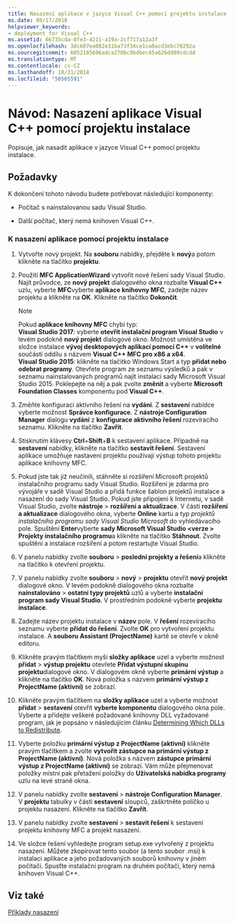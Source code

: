```yaml
---
title: Nasazení aplikace v jazyce Visual C++ pomocí projektu instalace
ms.date: 09/17/2018
helpviewer_keywords:
- deployment for Visual C++
ms.assetid: 66735cda-8fe3-4211-a19a-2cf717a12a3f
ms.openlocfilehash: 3dc607ea082e31ba73f34ce1ca8acd3ebc78292a
ms.sourcegitcommit: 6052185696adca270bc9bdbec45a626dd89cdcdd
ms.translationtype: MT
ms.contentlocale: cs-CZ
ms.lasthandoff: 10/31/2018
ms.locfileid: "50565591"
---
```

# <a name="walkthrough-deploying-a-visual-c-application-by-using-a-setup-project"></a>Návod: Nasazení aplikace Visual C++ pomocí projektu instalace

Popisuje, jak nasadit aplikace v jazyce Visual C++ pomocí projektu instalace.

## <a name="prerequisites"></a>Požadavky

K dokončení tohoto návodu budete potřebovat následující komponenty:

- Počítač s nainstalovanou sadu Visual Studio.

- Další počítač, který nemá knihoven Visual C++.

### <a name="to-deploy-an-application-by-using-a-setup-project"></a>K nasazení aplikace pomocí projektu instalace

1. Vytvořte nový projekt. Na **souboru** nabídky, přejděte k **nový**a potom klikněte na tlačítko **projektu**.

1. Použití **MFC ApplicationWizard** vytvořit nové řešení sady Visual Studio. Najít průvodce, ze **nový projekt** dialogového okna rozbalte **Visual C++** uzlu, vyberte **MFC**vyberte **aplikace knihovny MFC**, zadejte název projektu a klikněte na **OK**. Klikněte na tlačítko **Dokončit**.

   > [!NOTE]
   > Pokud **aplikace knihovny MFC** chybí typ:<br/>
   > **Visual Studio 2017**: vyberte **otevřít instalační program Visual Studio** v levém podokně **nový projekt** dialogové okno. Možnost umístěna ve složce instalace **vývoj desktopových aplikací pomocí C++** v **volitelné** součástí oddílu s názvem **Visual C++ MFC pro x86 a x64**.<br/>
   > **Visual Studio 2015**: klikněte na tlačítko Windows Start a typ **přidat nebo odebrat programy**. Otevřete program ze seznamu výsledků a pak v seznamu nainstalovaných programů najít instalaci sady Microsoft Visual Studio 2015. Poklepejte na něj a pak zvolte **změnit** a vyberte **Microsoft Foundation Classes** komponentu pod **Visual C++**.

1. Změňte konfiguraci aktivního řešení na **vydání**. Z **sestavení** nabídce vyberte možnost **Správce konfigurace**. Z **nástroje Configuration Manager** dialogu **vydání** z **konfigurace aktivního řešení** rozevíracího seznamu. Klikněte na tlačítko **Zavřít**.

1. Stisknutím klávesy **Ctrl**+**Shift**+**B** k sestavení aplikace. Případně na **sestavení** nabídky, klikněte na tlačítko **sestavit řešení**. Sestavení aplikace umožňuje nastavení projektu používají výstup tohoto projektu aplikace knihovny MFC.

1. Pokud jste tak již neučinili, stáhněte si rozšíření Microsoft projektů instalačního programu sady Visual Studio. Rozšíření je zdarma pro vývojáře v sadě Visual Studio a přidá funkce šablon projektů instalace a nasazení do sady Visual Studio. Pokud jste připojeni k Internetu, v sadě Visual Studio, zvolte **nástroje** > **rozšíření a aktualizace**. V části **rozšíření a aktualizace** dialogového okna, vyberte **Online** kartu a typ *projektů instalačního programu sady Visual Studio Microsoft* do vyhledávacího pole. Spuštění **Enter**vyberte **sady Microsoft Visual Studio \<verze > Projekty instalačního programu**a klikněte na tlačítko **Stáhnout**. Zvolte spuštění a instalace rozšíření a potom restartujte Visual Studio.

1. V panelu nabídky zvolte **souboru** > **poslední projekty a řešení**a klikněte na tlačítko k otevření projektu.

1. V panelu nabídky zvolte **souboru** > **nový** > **projektu** otevřít **nový projekt** dialogové okno. V levém podokně dialogového okna rozbalte **nainstalováno** > **ostatní typy projektů** uzlů a vyberte **instalační program sady Visual Studio**. V prostředním podokně vyberte **projektu instalace**.

1. Zadejte název projektu instalace v **název** pole. V **řešení** rozevíracího seznamu vyberte **přidat do řešení**. Zvolte **OK** pro vytvoření projektu instalace. A **souboru Assistant (ProjectName)** kartě se otevře v okně editoru.

1. Klikněte pravým tlačítkem myši **složky aplikace** uzel a vyberte možnost **přidat** > **výstup projektu** otevřete **Přidat výstupní skupinu projektu**dialogové okno. V dialogovém okně vyberte **primární výstup** a klikněte na tlačítko **OK**. Nová položka s názvem **primární výstup z ProjectName (aktivní)** se zobrazí.

1. Klikněte pravým tlačítkem na **složky aplikace** uzel a vyberte možnost **přidat** > **sestavení** otevřít **vyberte komponentu** dialogového okna pole. Vyberte a přidejte veškeré požadované knihovny DLL vyžadované program, jak je popsáno v následujícím článku [Determining Which DLLs to Redistribute](determining-which-dlls-to-redistribute.md).

1. Vyberte položku **primární výstup z ProjectName (aktivní)** klikněte pravým tlačítkem a zvolte **vytvořit zástupce na primární výstup z ProjectName (aktivní)**. Nová položka s názvem **zástupce primární výstup z ProjectName (aktivní)** se zobrazí. Vám může přejmenovat položky místní pak přetažení položky do **Uživatelská nabídka programy** uzlu na levé straně okna.

1. V panelu nabídky zvolte **sestavení** > **nástroje Configuration Manager**. V **projektu** tabulky v části **sestavení** sloupců, zaškrtněte políčko u projektu nasazení. Klikněte na tlačítko **Zavřít**.

1. V panelu nabídky zvolte **sestavení** > **sestavit řešení** k sestavení projektu knihovny MFC a projekt nasazení.

1. Ve složce řešení vyhledejte program setup.exe vytvořený z projektu nasazení. Můžete zkopírovat tento soubor (a tento soubor .msi) k instalaci aplikace a jeho požadovaných souborů knihovny v jiném počítači. Spusťte instalační program na druhém počítači, který nemá knihoven Visual C++.

## <a name="see-also"></a>Viz také

[Příklady nasazení](deployment-examples.md)<br/>
